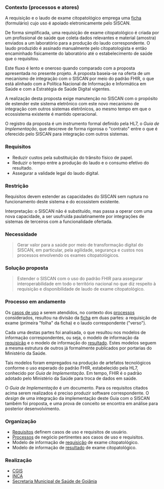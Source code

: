 ### Contexto (processos e atores)

A requisição e o laudo de exame citopatológico emprega uma [ficha](./nova-requisicao-anotada.pdf) 
(formulário) cujo uso é apoiado eletronicamente pelo SISCAN.

De forma simplificada, uma requisição de exame citopatológico é criada por um profissional de saúde que
coleta dados relevantes e material (amostra) enviados a um laboratório
para a produção do laudo correspondente. O laudo produzido 
é assinado manualmente pelo citopatologista e então encaminhado fisicamente do
laboratório até o estabelecimento de saúde que o requisitou.

Este fluxo é lento e oneroso quando comparado com a
proposta apresentada no presente projeto. A proposta baseia-se na oferta
de um mecanismo de integração com o SISCAN por meio do padrão FHIR, o que está
alinhado com a Política Nacional de Informação e Informática em Saúde e com a Estratégia de Saúde Digital vigentes. 

A realização desta proposta exige manutenção no SISCAN com o propósito
de estender este sistema eletrônico com este novo mecanismo de integração com outros sistemas eletrônicos, ao mesmo tempo em que 
o ecossistema existente é mantido operacional.

O registro da proposta é um instrumento formal definido pela HL7,
o _Guia de Implementação_, que descreve de forma rigorosa o "contrato" entre o que é oferecido pelo SISCAN para integração com outros sistemas.

### Requisitos

- Reduzir custos pela substituição do trânsito físico de papel.
- Reduzir o tempo entre a produção do laudo e o consumo efetivo do resultado.
- Assegurar a validade legal do laudo digital.


### Restrição

Requisitos devem 
estender as capacidades do SISCAN sem ruptura no funcionamento deste sistema e do ecossistem
existente.

Interpretação: o SISCAN não é substituído, mas passa a operar com uma nova capacidade, a ser usufruída paulatinamente por integrações de sistemas de terceiros com a funcionalidade ofertada.

### Necessidade

> Gerar valor para a saúde por meio de transformação digital do SISCAN, em particular,
> pela agilidade, segurança e custos nos processos envolvendo os exames citopatológicos.

### Solução proposta

> Estender o SISCAN com o uso do padrão FHIR para assegurar interoperabilidade em todo o
> território nacional no que diz respeito à requisição e disponibilidade de laudo de 
> exame citopatológico. 

### Processo em andamento

Os <a href="requisitos.html">casos de uso</a> a serem atendidos,
no contexto dos <a href="processos.html">processos</a>
considerados, resultou na divisão da [ficha](./nova-requisicao-anotada.pdf) em duas partes: a requisição de exame (primeira "folha" da ficha) e o laudo correspondente ("verso").

Cada uma destas partes foi analisada, o que resultou
nos modelos de informação correspondentes, ou seja, o
modelo de informação da <a href="requisicao.html">requisição</a>
e o modelo de informação do <a href="resultado.html">resultado</a>.
Estes modelos seguem a mesma estrutura
de outros já formalmente publicados por portarias do Ministério da Saúde.

Tais modelos foram empregados na produção de artefatos tecnológicos 
conforme o uso esperado do padrão FHIR, estabelecido pela HL7, conhecido por
_Guia de Implementação_. Em tempo, FHIR é o padrão
adotado pelo Ministério da Saúde para troca de dados em saúde. 

O _Guia de Implementação_ é um documento. Para os requisitos citados acima
serem realizados é preciso produzir software correspondente. 
O _design_ de uma integração
da implementação deste Guia com o SISCAN também foi proposta, e uma 
prova de conceito se encontra em análise para posterior desenvolvimento.

### Organização

- <a href="requisitos.html">Requisitos</a> definem casos de uso e requisitos de usuário.
- <a href="processos.html">Processos</a> de negócio pertinentes aos casos de uso e requisitos.
- Modelo de informação de <a href="requisicao.html">requisição</a> de exame citopatológico.
- Modelo de informação de <a href="resultado.html">resultado</a> de exame citopatológico.

### Realização

- [CGIS](https://cgis.ufg.br/)
- [INCA](https://www.inca.gov.br/)
- [Secretaria Municipal de Saúde de Goiânia](https://saude.goiania.go.gov.br/)

